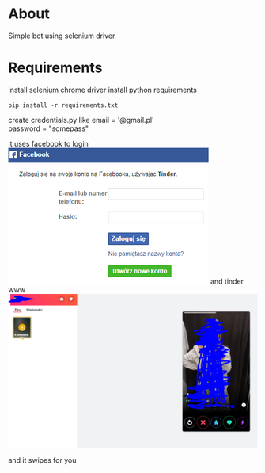 # About
Simple bot using selenium driver

# Requirements
install selenium chrome driver
install python requirements
```
pip install -r requirements.txt
```
create credentials.py like
email = '@gmail.pl'  
password = "somepass"  

it uses facebook to login
![login](readme_images/login.PNG)
and tinder www
![tinder_view](readme_images/tinder_view.PNG)

and it swipes for you